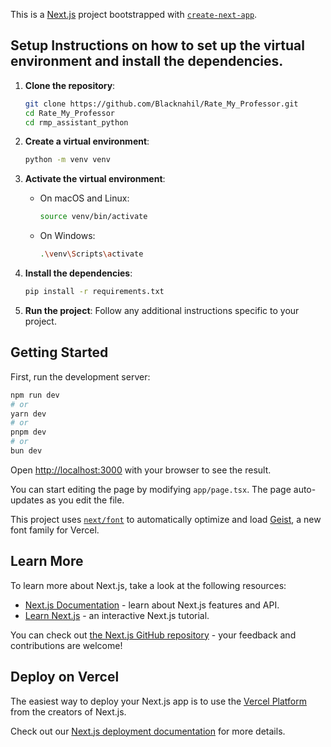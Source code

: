 This is a [Next.js](https://nextjs.org) project bootstrapped with [`create-next-app`](https://nextjs.org/docs/app/api-reference/cli/create-next-app).




## Setup Instructions on how to set up the virtual environment and install the dependencies.

1. **Clone the repository**:
    ```sh
    git clone https://github.com/Blacknahil/Rate_My_Professor.git
    cd Rate_My_Professor
    cd rmp_assistant_python
    ```

2. **Create a virtual environment**:
    ```sh
    python -m venv venv
    ```

3. **Activate the virtual environment**:
    - On macOS and Linux:
        ```sh
        source venv/bin/activate
        ```
    - On Windows:
        ```sh
        .\venv\Scripts\activate
        ```

4. **Install the dependencies**:
    ```sh
    pip install -r requirements.txt
    ```

5. **Run the project**:
    Follow any additional instructions specific to your project.

## Getting Started

First, run the development server:

```bash
npm run dev
# or
yarn dev
# or
pnpm dev
# or
bun dev
```

Open [http://localhost:3000](http://localhost:3000) with your browser to see the result.

You can start editing the page by modifying `app/page.tsx`. The page auto-updates as you edit the file.

This project uses [`next/font`](https://nextjs.org/docs/app/building-your-application/optimizing/fonts) to automatically optimize and load [Geist](https://vercel.com/font), a new font family for Vercel.

## Learn More

To learn more about Next.js, take a look at the following resources:

- [Next.js Documentation](https://nextjs.org/docs) - learn about Next.js features and API.
- [Learn Next.js](https://nextjs.org/learn) - an interactive Next.js tutorial.

You can check out [the Next.js GitHub repository](https://github.com/vercel/next.js) - your feedback and contributions are welcome!

## Deploy on Vercel

The easiest way to deploy your Next.js app is to use the [Vercel Platform](https://vercel.com/new?utm_medium=default-template&filter=next.js&utm_source=create-next-app&utm_campaign=create-next-app-readme) from the creators of Next.js.

Check out our [Next.js deployment documentation](https://nextjs.org/docs/app/building-your-application/deploying) for more details.

